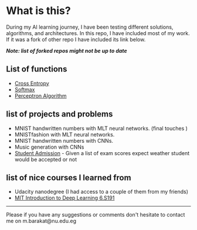 
# What is this?
During my AI learning journey, I have been testing different solutions, algorithms, and architectures. In this repo, I have included most of my work. If it was a fork of other repo I have included its link below. 

<b>*Note: list of forked repos might not be up to date*</b>

## List of functions 
- [Cross Entropy](Cross%20Entropy)
- [Softmax](Softmax)
- [Perceptron Algorithm](Perceptron%20Algorithm) 

## list of projects and problems
- MNIST handwritten numbers with MLT neural networks. (final touches )
- MNISTfashion with MLT neural networks.
- MNIST handwritten numbers with CNNs.
- Music generation with CNNs
- [Student Admission](student-admissions) - Given a list of exam scores expect weather student would be accepted or not

## list of nice courses I learned from
- Udacity nanodegree (I had access to a couple of them from my friends)
- [MIT Introduction to Deep Learning 6.S191](http://introtodeeplearning.com/)

<hr>
Please if you have any suggestions or comments don't hesitate to contact me on 
m.barakat@nu.edu.eg
